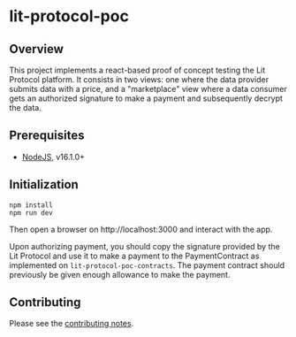 # lit-protocol-poc

## Overview

This project implements a react-based proof of concept testing the Lit Protocol platform. It consists in two views: one where the data provider submits data with a price, and a "marketplace" view where a data consumer gets an authorized signature to make a payment and subsequently decrypt the data.

## Prerequisites

* [NodeJS](htps://nodejs.org), v16.1.0+

## Initialization

    npm install
    npm run dev

Then open a browser on http://localhost:3000 and interact with the app.

Upon authorizing payment, you should copy the signature provided by the Lit Protocol and use it to make a payment to the PaymentContract as implemented on `lit-protocol-poc-contracts`. The payment contract should previously be given enough allowance to make the payment.

## Contributing

Please see the [contributing notes](CONTRIBUTING.md).
